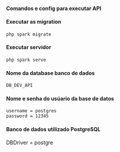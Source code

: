 #### Comandos e config para executar API ####
#### Executar as migration
    php spark migrate

#### Executar servidor ####
    php spark serve

#### Nome da database banco de dados ####
    DB_DEV_API

#### Nome e senha do usúario da base de datos ####
    username = postgres
    password = 12345

#### Banco de dados utilizado PostgreSQL ####
   DBDriver = postgre 
